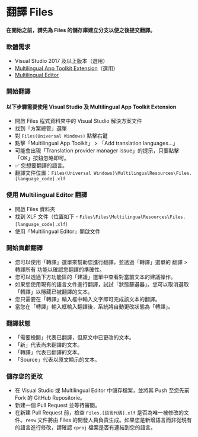 # 翻譯 Files

#### 在開始之前，請先為 Files 的儲存庫建立分支以便之後提交翻譯。
### 軟體需求
- Visual Studio 2017 及以上版本（選用）
- [Multilingual App Toolkit Extension](https://marketplace.visualstudio.com/items?itemName=MultilingualAppToolkit.MultilingualAppToolkit-18308)（選用）
- [Multilingual Editor](https://developer.microsoft.com/en-us/windows/develop/multilingual-app-toolkit)

### 開始翻譯
#### 以下步驟需要使用 Visual Studio 及 Multilingual App Toolkit Extension
- 開啟 Files 程式資料夾中的 Visual Studio 解決方案文件
- 找到「方案總管」選單
- 對 `Files(Universal Windows)` 點擊右鍵
- 點擊「Multilingual App Toolkit」 > 「Add translation languages...」
- 可能會出現「Translation provider manager issue」的提示，只要點擊「OK」按鈕忽略即可。
- ✅ 您想要翻譯的語言。
- 翻譯文件位置：`Files(Universal Windows)\MultilingualResources\Files.[language_code].xlf`

### 使用 Multilingual Editor 翻譯
- 開啟 Files 資料夾
- 找到 XLF 文件（位置如下 - `Files\Files\MultilingualResources\Files.[language_code].xlf`）
- 使用「Multilingual Editor」開啟文件

### 開始貢獻翻譯
- 您可以使用「轉譯」選單來幫助您進行翻譯，並透過「轉譯」選單的 翻譯 > 轉譯所有 功能以確認您翻譯的準確性。
- 您可以透過下方功能區的「建議」選單中查看對當前文本的建議操作。
- 如果您使用現有的語言文件進行翻譯，試試「狀態篩選器」。您可以取消選取「轉譯」以隱藏已被翻譯的文本。
- 您只需要在「轉譯」輸入框中輸入文字即可完成該文本的翻譯。
- 當您在「轉譯」輸入框輸入翻譯後，系統將自動更改狀態為「轉譯」。

### 翻譯狀態

- 「需要檢閱」代表已翻譯，但原文中已更改的文本。
- 「新」代表尚未翻譯的文本。
- 「轉譯」代表已翻譯的文本。
- 「Source」代表以原文顯示的文本。

### 儲存您的更改
- 在 Visual Studio 或 Multilingual Editor 中儲存檔案，並將其 Push 至您先前 Fork 的 GitHub Repositorie。
- 新建一個 Pull Request 並等待審閱。
- 在新建 Pull Request 前，檢查 `Files.[語言代碼].xlf` 是否為唯一被修改的文件。`resw` 文件將由 Files 的開發人員負責生成。如果您是新增語言而非從現有的語言進行修改，請確認 `cproj` 檔案是否有連結到您的語言。
